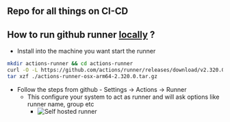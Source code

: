 ## Repo for all things on CI-CD

## How to run github runner [locally](https://github.com/actions/runner/releases) ? 

- Install into the machine you want start the runner
```sh
mkdir actions-runner && cd actions-runner
curl -O -L https://github.com/actions/runner/releases/download/v2.320.0/actions-runner-osx-arm64-2.320.0.tar.gz
tar xzf ./actions-runner-osx-arm64-2.320.0.tar.gz
```

- Follow the steps from github - Settings -> Actions -> Runner
  - This configure your system to act as runner and will ask options like runner name, group etc
    - ![Self hosted runner](..%2F..%2F..%2F..%2F..%2F..%2F..%2Fvar%2Ffolders%2F4z%2Fpqdpw4zn705fz3k8z8_gq2nw0000gq%2FT%2FTemporaryItems%2FNSIRD_screencaptureui_IRlKF9%2FScreenshot%202024-11-11%20at%201.35.25%E2%80%AFAM.png)

